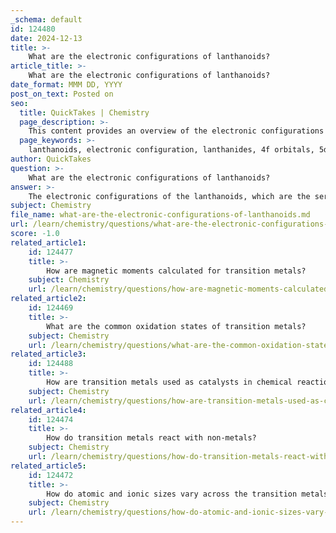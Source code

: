 ```yaml
---
_schema: default
id: 124480
date: 2024-12-13
title: >-
    What are the electronic configurations of lanthanoids?
article_title: >-
    What are the electronic configurations of lanthanoids?
date_format: MMM DD, YYYY
post_on_text: Posted on
seo:
  title: QuickTakes | Chemistry
  page_description: >-
    This content provides an overview of the electronic configurations of lanthanoids, detailing their general configuration and specific cases for each element in the series from Lanthanum to Lutetium.
  page_keywords: >-
    lanthanoids, electronic configuration, lanthanides, 4f orbitals, 5d orbitals, 6s orbital, Cerium, Lanthanum, Gadolinium, Lutetium, Promethium, synthetic radioactive, chemical properties, atomic number
author: QuickTakes
question: >-
    What are the electronic configurations of lanthanoids?
answer: >-
    The electronic configurations of the lanthanoids, which are the series of elements from lanthanum (La) to lutetium (Lu), can be summarized as follows:\n\n1. **General Configuration**: The general electronic configuration for the lanthanides is given by:\n   $$\n   [Xe] 4f^{1-14} 5d^{0-1} 6s^2\n   $$\n   This indicates that the 4f orbitals are progressively filled from 4f¹ to 4f¹⁴, while the 5d orbitals can hold up to one electron, and the 6s orbital is fully filled with two electrons.\n\n2. **Specific Cases**:\n   - **Lanthanum (La)**: The electronic configuration is [Xe] 5d¹ 6s², as it is the first element in the series and has one electron in the 5d orbital.\n   - **Cerium (Ce)**: The configuration is [Xe] 4f¹ 5d¹ 6s², indicating that it has one electron in both the 4f and 5d orbitals.\n   - **Gadolinium (Gd)**: The configuration is [Xe] 4f⁷ 5d¹ 6s², notable for having a half-filled 4f subshell.\n   - **Lutetium (Lu)**: The configuration is [Xe] 4f¹⁴ 5d¹ 6s², where the 4f subshell is completely filled.\n\n3. **Promethium (Pm)**: This element, with atomic number 61, is unique as it is the only synthetic radioactive lanthanoid, and its electronic configuration is [Xe] 4f¹ 5d⁰ 6s².\n\nThe filling of the 4f and 5d orbitals is influenced by the close energy levels of these subshells, which can lead to exceptions in the expected configurations for certain elements. Overall, the lanthanides exhibit similar electronic configurations, which contribute to their comparable chemical properties.
subject: Chemistry
file_name: what-are-the-electronic-configurations-of-lanthanoids.md
url: /learn/chemistry/questions/what-are-the-electronic-configurations-of-lanthanoids
score: -1.0
related_article1:
    id: 124477
    title: >-
        How are magnetic moments calculated for transition metals?
    subject: Chemistry
    url: /learn/chemistry/questions/how-are-magnetic-moments-calculated-for-transition-metals
related_article2:
    id: 124469
    title: >-
        What are the common oxidation states of transition metals?
    subject: Chemistry
    url: /learn/chemistry/questions/what-are-the-common-oxidation-states-of-transition-metals
related_article3:
    id: 124488
    title: >-
        How are transition metals used as catalysts in chemical reactions?
    subject: Chemistry
    url: /learn/chemistry/questions/how-are-transition-metals-used-as-catalysts-in-chemical-reactions
related_article4:
    id: 124474
    title: >-
        How do transition metals react with non-metals?
    subject: Chemistry
    url: /learn/chemistry/questions/how-do-transition-metals-react-with-nonmetals
related_article5:
    id: 124472
    title: >-
        How do atomic and ionic sizes vary across the transition metals?
    subject: Chemistry
    url: /learn/chemistry/questions/how-do-atomic-and-ionic-sizes-vary-across-the-transition-metals
---
```


&nbsp;